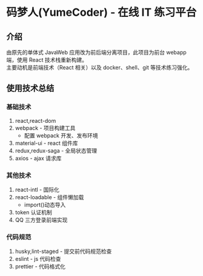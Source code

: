 # 码梦人(YumeCoder) - 在线 IT 练习平台

## 介绍

由原先的单体式 JavaWeb 应用改为前后端分离项目，此项目为前台 webapp 端，使用 React 技术栈重新构建。  
主要动机是前端技术（React 相关）以及 docker、shell、git 等技术练习强化。

## 使用技术总结

### 基础技术

1. react,react-dom
2. webpack - 项目构建工具
   - 配置 webpack 开发、发布环境
3. material-ui - react 组件库
4. redux,redux-saga - 全局状态管理
5. axios - ajax 请求库

### 其他技术

1. react-intl - 国际化
2. react-loadable - 组件懒加载
   - import()动态导入
3. token 认证机制
4. QQ 三方登录前端实现

### 代码规范

1. husky,lint-staged - 提交前代码规范检查
2. eslint - js 代码检查
3. prettier - 代码格式化
